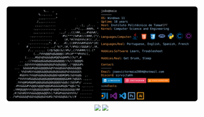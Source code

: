 <a href="https://github.com/sirvictahh/sirvictahh">
  <picture>
    <source media="(prefers-color-scheme: dark)" srcset="https://raw.githubusercontent.com/sirvictahh/sirvictahh/main/maia.svg">
    <img alt="João Víctor Maia's GitHub Profile README" src="https://raw.githubusercontent.com/sirvictahh/sirvictahh/main/maia.svg">
  </picture>
</a>

<div align="center">
<img class="img"  src="https://github-readme-stats.vercel.app/api?username=sirvictahh&show_icons=true&theme=dracula" />  
<img class="img" height=196px src="https://github-readme-stats.vercel.app/api/top-langs/?username=sirvictahh&theme=dracula&layout=compact" />
  
</div>
